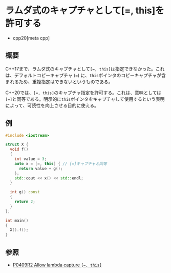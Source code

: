 # ラムダ式のキャプチャとして[=, this]を許可する
* cpp20[meta cpp]

## 概要
C++17まで、ラムダ式のキャプチャとして`[=, this]`は指定できなかった。これは、デフォルトコピーキャプチャ (`=`) に、`this`ポインタのコピーキャプチャが含まれるため、重複指定はできないというものである。

C++20では、`[=, this]`のキャプチャ指定を許可する。これは、意味としては`[=]`と同等である。明示的に`this`ポインタをキャプチャして使用するという表明によって、可読性を向上させる目的に使える。


## 例
```cpp
#include <iostream>

struct X {
  void f()
  {
    int value = 3;
    auto x = [=, this] { // [=]キャプチャと同等
      return value + g();
    };
    std::cout << x() << std::endl;
  }

  int g() const
  {
    return 2;
  }
};

int main()
{
  X().f();
}
```


## 参照
- [P0409R2 Allow lambda capture `[=, this]`](http://www.open-std.org/jtc1/sc22/wg21/docs/papers/2017/p0409r2.html)
